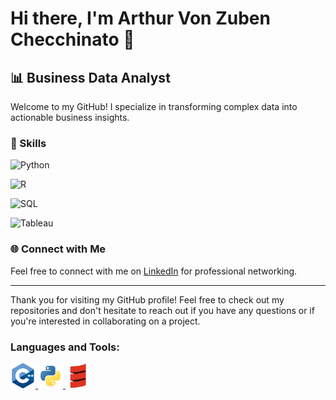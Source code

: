 # Hi there, I'm Arthur Von Zuben Checchinato 👋

## 📊 Business Data Analyst

Welcome to my GitHub! I specialize in transforming complex data into actionable business insights.

### 💼 Skills

![Python](https://img.shields.io/badge/Python-3776AB?style=for-the-badge&logo=python&logoColor=white)

![R](https://img.shields.io/badge/R-276DC3?style=for-the-badge&logo=r&logoColor=white)

![SQL](https://img.shields.io/badge/MySQL-4479A1?style=for-the-badge&logo=mysql&logoColor=white)

![Tableau](https://img.shields.io/badge/Tableau-E97627?style=for-the-badge&logo=tableau&logoColor=white)

### 🌐 Connect with Me

Feel free to connect with me on [LinkedIn](https://www.linkedin.com/in/arthur-vzc) for professional networking.

---

Thank you for visiting my GitHub profile! Feel free to check out my repositories and don't hesitate to reach out if you have any questions or if you're interested in collaborating on a project.




<h3 align="left">Languages and Tools:</h3>
<p align="left"> <a href="https://www.w3schools.com/cpp/" target="_blank" rel="noreferrer"> <img src="https://raw.githubusercontent.com/devicons/devicon/master/icons/cplusplus/cplusplus-original.svg" alt="cplusplus" width="40" height="40"/> </a> <a href="https://www.python.org" target="_blank" rel="noreferrer"> <img src="https://raw.githubusercontent.com/devicons/devicon/master/icons/python/python-original.svg" alt="python" width="40" height="40"/> </a> <a href="https://www.scala-lang.org" target="_blank" rel="noreferrer"> <img src="https://raw.githubusercontent.com/devicons/devicon/master/icons/scala/scala-original.svg" alt="scala" width="40" height="40"/> </a> </p>

